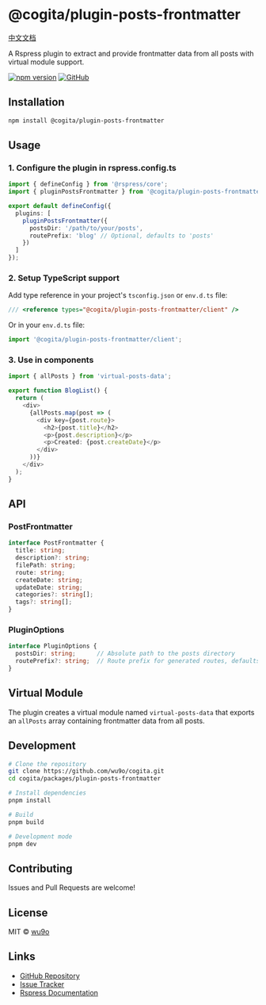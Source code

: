 # @cogita/plugin-posts-frontmatter

[中文文档](./README.zh-CN.md)

A Rspress plugin to extract and provide frontmatter data from all posts with virtual module support.

[![npm version](https://badge.fury.io/js/@cogita%2Fplugin-posts-frontmatter.svg)](https://badge.fury.io/js/@cogita%2Fplugin-posts-frontmatter)
[![GitHub](https://img.shields.io/github/license/wu9o/cogita)](https://github.com/wu9o/cogita/blob/main/LICENSE)

## Installation

```bash
npm install @cogita/plugin-posts-frontmatter
```

## Usage

### 1. Configure the plugin in rspress.config.ts

```typescript
import { defineConfig } from '@rspress/core';
import { pluginPostsFrontmatter } from '@cogita/plugin-posts-frontmatter';

export default defineConfig({
  plugins: [
    pluginPostsFrontmatter({
      postsDir: '/path/to/your/posts',
      routePrefix: 'blog' // Optional, defaults to 'posts'
    })
  ]
});
```

### 2. Setup TypeScript support

Add type reference in your project's `tsconfig.json` or `env.d.ts` file:

```typescript
/// <reference types="@cogita/plugin-posts-frontmatter/client" />
```

Or in your `env.d.ts` file:

```typescript
import '@cogita/plugin-posts-frontmatter/client';
```

### 3. Use in components

```typescript
import { allPosts } from 'virtual-posts-data';

export function BlogList() {
  return (
    <div>
      {allPosts.map(post => (
        <div key={post.route}>
          <h2>{post.title}</h2>
          <p>{post.description}</p>
          <p>Created: {post.createDate}</p>
        </div>
      ))}
    </div>
  );
}
```

## API

### PostFrontmatter

```typescript
interface PostFrontmatter {
  title: string;
  description?: string;
  filePath: string;
  route: string;
  createDate: string;
  updateDate: string;
  categories?: string[];
  tags?: string[];
}
```

### PluginOptions

```typescript
interface PluginOptions {
  postsDir: string;      // Absolute path to the posts directory
  routePrefix?: string;  // Route prefix for generated routes, defaults to 'posts'
}
```

## Virtual Module

The plugin creates a virtual module named `virtual-posts-data` that exports an `allPosts` array containing frontmatter data from all posts.

## Development

```bash
# Clone the repository
git clone https://github.com/wu9o/cogita.git
cd cogita/packages/plugin-posts-frontmatter

# Install dependencies
pnpm install

# Build
pnpm build

# Development mode
pnpm dev
```

## Contributing

Issues and Pull Requests are welcome!

## License

MIT © [wu9o](https://github.com/wu9o)

## Links

- [GitHub Repository](https://github.com/wu9o/cogita)
- [Issue Tracker](https://github.com/wu9o/cogita/issues)
- [Rspress Documentation](https://rspress.dev/)